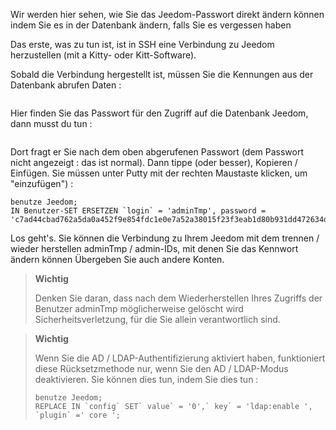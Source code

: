 Wir werden hier sehen, wie Sie das Jeedom-Passwort direkt ändern können
indem Sie es in der Datenbank ändern, falls Sie es vergessen haben 

Das erste, was zu tun ist, ist in SSH eine Verbindung zu Jeedom herzustellen (mit a
Kitty- oder Kitt-Software).

Sobald die Verbindung hergestellt ist, müssen Sie die Kennungen aus der Datenbank abrufen
Daten :

``` {.bash}

```

Hier finden Sie das Passwort für den Zugriff auf die Datenbank
Jeedom, dann musst du tun :

``` {.bash}

```

Dort fragt er Sie nach dem oben abgerufenen Passwort (dem Passwort
nicht angezeigt : das ist normal). Dann tippe (oder besser),
Kopieren / Einfügen. Sie müssen unter Putty mit der rechten Maustaste klicken, um "einzufügen") :

``` {.bash}
benutze Jeedom;
IN Benutzer-SET ERSETZEN `login` = 'adminTmp', password = 'c7ad44cbad762a5da0a452f9e854fdc1e0e7a52a38015f23f3eab1d80b931dd472634dfac71cd34ebc35d16ab7fb8a90c81fc
```

Los geht's. Sie können die Verbindung zu Ihrem Jeedom mit dem trennen / wieder herstellen
adminTmp / admin-IDs, mit denen Sie das Kennwort ändern können
Übergeben Sie auch andere Konten.

>**Wichtig**
>
>Denken Sie daran, dass nach dem Wiederherstellen Ihres Zugriffs der Benutzer adminTmp möglicherweise gelöscht wird
Sicherheitsverletzung, für die Sie allein verantwortlich sind.

>**Wichtig**
>
> Wenn Sie die AD / LDAP-Authentifizierung aktiviert haben, funktioniert diese Rücksetzmethode nur, wenn Sie den AD / LDAP-Modus deaktivieren. Sie können dies tun, indem Sie dies tun : 
>``` {.bash}
>benutze Jeedom;
>REPLACE IN `config` SET` value` = '0',` key` = 'ldap:enable ', `plugin` =' core ';
>```
